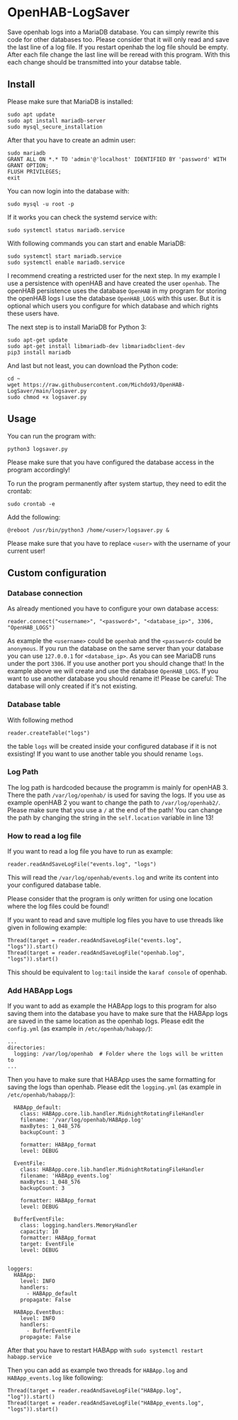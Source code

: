 # OpenHAB-LogSaver
Save openhab logs into a MariaDB database. You can simply rewrite this code for other databases too. Please consider that it will only read and save the last line of a log file. If you restart openhab the log file should be empty. After each file change the last line will be reread with this program. With this each change should be transmitted into your databse table.

## Install

Please make sure that MariaDB is installed:

```
sudo apt update
sudo apt install mariadb-server
sudo mysql_secure_installation
```

After that you have to create an admin user:

```
sudo mariadb
GRANT ALL ON *.* TO 'admin'@'localhost' IDENTIFIED BY 'password' WITH GRANT OPTION;
FLUSH PRIVILEGES;
exit
```

You can now login into the database with:

```
sudo mysql -u root -p
```

If it works you can check the systemd service with:

```
sudo systemctl status mariadb.service
```

With following commands you can start and enable MariaDB:

```
sudo systemctl start mariadb.service
sudo systemctl enable mariadb.service
```

I recommend creating a restricted user for the next step. In my example I use a persistence with openHAB and have created the user `openhab`. The openHAB persistence uses the database `OpenHAB` in my program for storing the openHAB logs I use the database `OpenHAB_LOGS` with this user. But it is optional which users you configure for which database and which rights these users have.

The next step is to install MariaDB for Python 3:


```
sudo apt-get update
sudo apt-get install libmariadb-dev libmariadbclient-dev
pip3 install mariadb
```

And last but not least, you can download the Python code:

```
cd ~
wget https://raw.githubusercontent.com/Michdo93/OpenHAB-LogSaver/main/logsaver.py
sudo chmod +x logsaver.py
```

## Usage

You can run the program with:

```
python3 logsaver.py
```

Please make sure that you have configured the database access in the program accordingly!

To run the program permanently after system startup, they need to edit the crontab:

```
sudo crontab -e
```

Add the following:

```
@reboot /usr/bin/python3 /home/<user>/logsaver.py &
```

Please make sure that you have to replace `<user>` with the username of your current user!

## Custom configuration

### Database connection

As already mentioned you have to configure your own database access:

```
reader.connect("<username>", "<password>", "<database_ip>", 3306, "OpenHAB_LOGS")
```

As example the `<username>` could be `openhab` and the `<password>` could be `anonymous`. If you run the database on the same server than your database you can use `127.0.0.1` for `<database_ip>`. As you can see MariaDB runs under the port `3306`. If you use another port you should change that! In the example above we will create and use the database `OpenHAB_LOGS`. If you want to use another database you should rename it! Please be careful: The database will only created if it's not existing.

### Database table

With following method

```
reader.createTable("logs")
```

the table `logs` will be created inside your configured database if it is not exsisting! If you want to use another table you should rename `logs`.

### Log Path

The log path is hardcoded because the programm is mainly for openHAB 3. There the path `/var/log/openhab/` is used for saving the logs. If you use as example openHAB 2 you want to change the path to `/var/log/openhab2/`. Please make sure that you use a `/` at the end of the path! You can change the path by changing the string in the `self.location` variable in line 13!

### How to read a log file

If you want to read a log file you have to run as example:

```
reader.readAndSaveLogFile("events.log", "logs")
```

This will read the `/var/log/openhab/events.log` and write its content into your configured database table.

Please consider that the program is only written for using one location where the log files could be found!

If you want to read and save multiple log files you have to use threads like given in following example:

```
Thread(target = reader.readAndSaveLogFile("events.log", "logs")).start()
Thread(target = reader.readAndSaveLogFile("openhab.log", "logs")).start()
```

This should be equivalent to `log:tail` inside the `karaf console` of openhab.

### Add HABApp Logs

If you want to add as example the HABApp logs to this program for also saving them into the database you have to make sure that the HABApp logs are saved in the same location as the openhab logs. Please edit the `config.yml` (as example in `/etc/openhab/habapp/`):

```
...
directories:
  logging: /var/log/openhab  # Folder where the logs will be written to
...
```

Then you have to make sure that HABApp uses the same formatting for saving the logs than openhab. Please edit the `logging.yml` (as example in `/etc/openhab/habapp/`):

```
  HABApp_default:
    class: HABApp.core.lib.handler.MidnightRotatingFileHandler
    filename: '/var/log/openhab/HABApp.log'
    maxBytes: 1_048_576
    backupCount: 3

    formatter: HABApp_format
    level: DEBUG

  EventFile:
    class: HABApp.core.lib.handler.MidnightRotatingFileHandler
    filename: 'HABApp_events.log'
    maxBytes: 1_048_576
    backupCount: 3

    formatter: HABApp_format
    level: DEBUG

  BufferEventFile:
    class: logging.handlers.MemoryHandler
    capacity: 10
    formatter: HABApp_format
    target: EventFile
    level: DEBUG


loggers:
  HABApp:
    level: INFO
    handlers:
      - HABApp_default
    propagate: False

  HABApp.EventBus:
    level: INFO
    handlers:
      - BufferEventFile
    propagate: False

```

After that you have to restart HABApp with `sudo systemctl restart habapp.service`

Then you can add as example two threads for `HABApp.log` and `HABApp_events.log` like following:

```
Thread(target = reader.readAndSaveLogFile("HABApp.log", "log")).start()
Thread(target = reader.readAndSaveLogFile("HABApp_events.log", "logs")).start()
```
